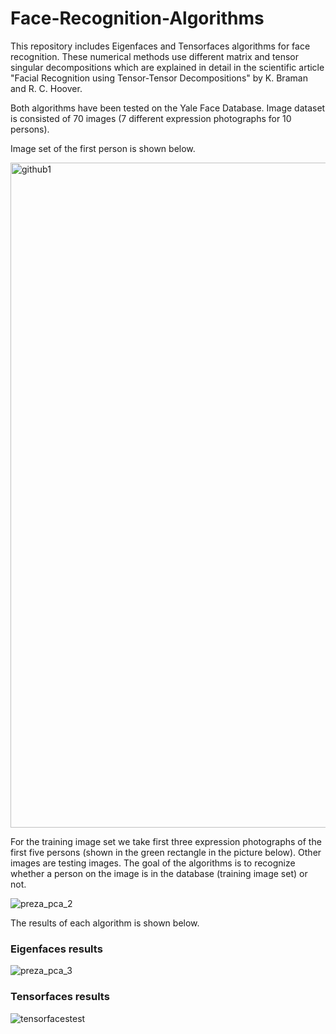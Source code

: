 # Face-Recognition-Algorithms

This repository includes Eigenfaces and Tensorfaces algorithms for face recognition. These numerical methods use different matrix and tensor singular decompositions which are explained in detail in the scientific article "Facial Recognition using Tensor-Tensor Decompositions" by K. Braman and R. C. Hoover.

Both algorithms have been tested on the Yale Face Database. Image dataset is consisted of 70 images (7 different expression photographs for 10 persons).

Image set of the first person is shown below.

<img width="1064" alt="github1" src="https://user-images.githubusercontent.com/92053362/179402053-bd1ef7f3-fb23-4f08-af09-f1df78e21c91.png">


For the training image set we take first three expression photographs of the first five persons (shown in the green rectangle in the picture below). Other images are testing images. The goal of the algorithms is to recognize whether a person on the image is in the database (training image set) or not.

![preza_pca_2](https://user-images.githubusercontent.com/92053362/179402198-25d3e2f0-d8be-4591-a8a1-39944abdb07d.png)

The results of each algorithm is shown below.

### Eigenfaces results

![preza_pca_3](https://user-images.githubusercontent.com/92053362/179402275-61a7ac78-d4de-4c98-8460-f37d5a6e67af.png)

### Tensorfaces results

![tensorfacestest](https://user-images.githubusercontent.com/92053362/179402291-ec3bb4fd-eccf-4a0b-8631-edd8e1601351.png)
